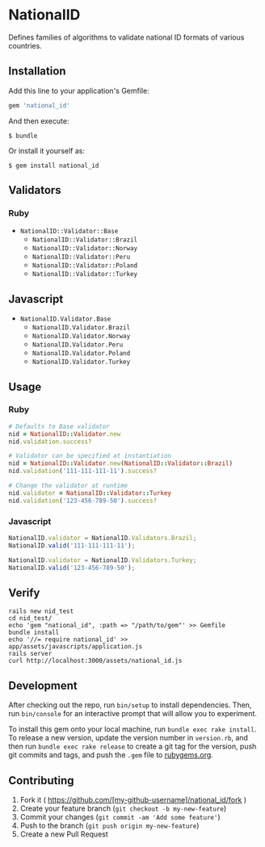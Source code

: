 # NationalID

Defines families of algorithms to validate national ID formats of various countries.

## Installation

Add this line to your application's Gemfile:

```ruby
gem 'national_id'
```

And then execute:

    $ bundle

Or install it yourself as:

    $ gem install national_id

## Validators
### Ruby
* `NationalID::Validator::Base`
  * `NationalID::Validator::Brazil`
  * `NationalID::Validator::Norway`
  * `NationalID::Validator::Peru`
  * `NationalID::Validator::Poland`
  * `NationalID::Validator::Turkey`

## Javascript
* `NationalID.Validator.Base`
  * `NationalID.Validator.Brazil`
  * `NationalID.Validator.Norway`
  * `NationalID.Validator.Peru`
  * `NationalID.Validator.Poland`
  * `NationalID.Validator.Turkey`

## Usage
### Ruby
```ruby
# Defaults to Base validator
nid = NationalID::Validator.new
nid.validation.success?

# Validator can be specified at instantiation
nid = NationalID::Validator.new(NationalID::Validator::Brazil)
nid.validation('111-111-111-11').success?

# Change the validator at runtime
nid.validator = NationalID::Validator::Turkey
nid.validation('123-456-789-50').success?
```

### Javascript
```javascript
NationalID.validator = NationalID.Validators.Brazil;
NationalID.valid('111-111-111-11');

NationalID.validator = NationalID.Validators.Turkey;
NationalID.valid('123-456-789-50');
```

## Verify
```
rails new nid_test
cd nid_test/
echo 'gem "national_id", :path => "/path/to/gem"' >> Gemfile
bundle install
echo '//= require national_id' >> app/assets/javascripts/application.js
rails server
curl http://localhost:3000/assets/national_id.js
```

## Development

After checking out the repo, run `bin/setup` to install dependencies. Then, run `bin/console` for an interactive prompt that will allow you to experiment.

To install this gem onto your local machine, run `bundle exec rake install`. To release a new version, update the version number in `version.rb`, and then run `bundle exec rake release` to create a git tag for the version, push git commits and tags, and push the `.gem` file to [rubygems.org](https://rubygems.org).

## Contributing

1. Fork it ( https://github.com/[my-github-username]/national_id/fork )
2. Create your feature branch (`git checkout -b my-new-feature`)
3. Commit your changes (`git commit -am 'Add some feature'`)
4. Push to the branch (`git push origin my-new-feature`)
5. Create a new Pull Request

